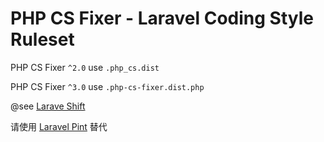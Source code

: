 # PHP CS Fixer - Laravel Coding Style Ruleset

PHP CS Fixer `^2.0` use `.php_cs.dist`

PHP CS Fixer `^3.0` use `.php-cs-fixer.dist.php`

@see [Larave Shift](https://gist.github.com/laravel-shift/cab527923ed2a109dda047b97d53c200)

请使用 [Laravel Pint](https://github.com/laravel/pint) 替代
